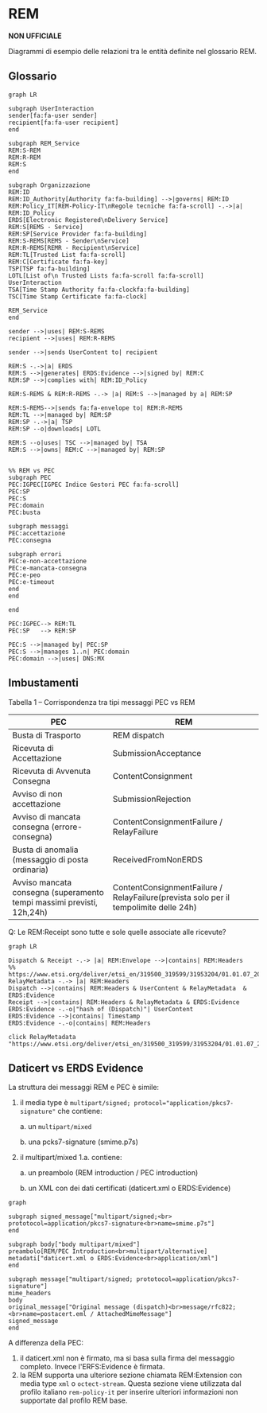 # REM

**NON UFFICIALE**

Diagrammi di esempio delle relazioni tra le entità definite nel glossario REM.

## Glossario


```mermaid
graph LR

subgraph UserInteraction
sender[fa:fa-user sender]
recipient[fa:fa-user recipient]
end

subgraph REM_Service
REM:S-REM
REM:R-REM
REM:S
end

subgraph Organizzazione
REM:ID
REM:ID_Authority[Authority fa:fa-building] -->|governs| REM:ID
REM:Policy_IT[REM-Policy-IT\nRegole tecniche fa:fa-scroll] -.->|a| REM:ID_Policy
ERDS[Electronic Registered\nDelivery Service]
REM:S[REMS - Service]
REM:SP[Service Provider fa:fa-building]
REM:S-REMS[REMS - Sender\nService]
REM:R-REMS[REMR - Recipient\nService]
REM:TL[Trusted List fa:fa-scroll]
REM:C[Certificate fa:fa-key]
TSP[TSP fa:fa-building]
LOTL[List of\n Trusted Lists fa:fa-scroll fa:fa-scroll]
UserInteraction
TSA[Time Stamp Authority fa:fa-clockfa:fa-building]
TSC[Time Stamp Certificate fa:fa-clock]

REM_Service
end

sender -->|uses| REM:S-REMS
recipient -->|uses| REM:R-REMS

sender -->|sends UserContent to| recipient

REM:S -.->|a| ERDS
REM:S -->|generates| ERDS:Evidence -->|signed by| REM:C
REM:SP -->|complies with| REM:ID_Policy

REM:S-REMS & REM:R-REMS -.-> |a| REM:S -->|managed by a| REM:SP

REM:S-REMS-->|sends fa:fa-envelope to| REM:R-REMS
REM:TL -->|managed by| REM:SP
REM:SP -.->|a| TSP
REM:SP --o|downloads| LOTL

REM:S --o|uses| TSC -->|managed by| TSA
REM:S -->|owns| REM:C -->|managed by| REM:SP


%% REM vs PEC
subgraph PEC
PEC:IGPEC[IGPEC Indice Gestori PEC fa:fa-scroll]
PEC:SP
PEC:S
PEC:domain
PEC:busta

subgraph messaggi
PEC:accettazione
PEC:consegna

subgraph errori
PEC:e-non-accettazione
PEC:e-mancata-consegna
PEC:e-peo
PEC:e-timeout
end
end

end

PEC:IGPEC--> REM:TL
PEC:SP   --> REM:SP

PEC:S -->|managed by| PEC:SP
PEC:S -->|manages 1..n| PEC:domain
PEC:domain -->|uses| DNS:MX
```

## Imbustamenti


Tabella 1 – Corrispondenza tra tipi messaggi PEC vs REM

|PEC|REM|
|---|---|
|Busta di Trasporto |REM dispatch
|Ricevuta di Accettazione |SubmissionAcceptance|
Ricevuta di Avvenuta Consegna| ContentConsignment|
|Avviso di non accettazione|SubmissionRejection|
|Avviso di mancata consegna (errore-consegna)|ContentConsignmentFailure / RelayFailure|
|Busta di anomalia (messaggio di posta ordinaria)|ReceivedFromNonERDS|
|Avviso mancata consegna (superamento tempi massimi previsti, 12h,24h)|ContentConsignmentFailure / RelayFailure(prevista solo per il tempolimite delle 24h)|

Q: Le REM:Receipt sono tutte e sole quelle associate alle ricevute?

```mermaid
graph LR

Dispatch & Receipt -.-> |a| REM:Envelope -->|contains| REM:Headers
%% https://www.etsi.org/deliver/etsi_en/319500_319599/31953204/01.01.07_20/en_31953204v010107a.pdf
RelayMetadata -.-> |a| REM:Headers
Dispatch -->|contains| REM:Headers & UserContent & RelayMetadata  & ERDS:Evidence
Receipt -->|contains| REM:Headers & RelayMetadata & ERDS:Evidence  
ERDS:Evidence -.-o|"hash of (Dispatch)"| UserContent
ERDS:Evidence -->|contains| Timestamp
ERDS:Evidence -.-o|contains| REM:Headers

click RelayMetadata "https://www.etsi.org/deliver/etsi_en/319500_319599/31953204/01.01.07_20/en_31953204v010107a.pdf#p=14"

```


## Daticert vs ERDS Evidence

La struttura dei messaggi REM e PEC è simile:

1. il media type è `multipart/signed; protocol="application/pkcs7-signature"` che contiene:
    
    a. un `multipart/mixed`
    
    b. una pcks7-signature (smime.p7s)

2. il multipart/mixed 1.a. contiene:

    a. un preambolo (REM introduction / PEC introduction)

    b. un XML con dei dati certificati (daticert.xml o ERDS:Evidence)

```mermaid
graph 

subgraph signed_message["multipart/signed;<br> prototocol=application/pkcs7-signature<br>name=smime.p7s"]
end

subgraph body["body multipart/mixed"]
preambolo[REM/PEC Introduction<br>multipart/alternative]
metadati["daticert.xml o ERDS:Evidence<br>application/xml"]
end

subgraph message["multipart/signed; prototocol=application/pkcs7-signature"]
mime_headers
body
original_message["Original message (dispatch)<br>message/rfc822; <br>name=postacert.eml / AttachedMimeMessage"]
signed_message
end
```

A differenza della PEC:

1. il daticert.xml non è firmato, ma si basa sulla firma del messaggio completo. Invece l'ERFS:Evidence è firmata.
2. la REM supporta una ulteriore sezione chiamata REM:Extension con media type `xml` o `octect-stream`. Questa sezione viene utilizzata dal profilo italiano `rem-policy-it` per inserire ulteriori informazioni non supportate dal profilo REM base.

